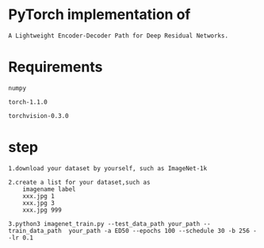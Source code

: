 # PyTorch implementation of 
    A Lightweight Encoder-Decoder Path for Deep Residual Networks.


# Requirements

    numpy
    
    torch-1.1.0
    
    torchvision-0.3.0
    

# step
    
    1.download your dataset by yourself, such as ImageNet-1k
    
    2.create a list for your dataset,such as 
        imagename label
        xxx.jpg 1
        xxx.jpg 3
        xxx.jpg 999
    
    3.python3 imagenet_train.py --test_data_path your_path --train_data_path  your_path -a ED50 --epochs 100 --schedule 30 -b 256 --lr 0.1
